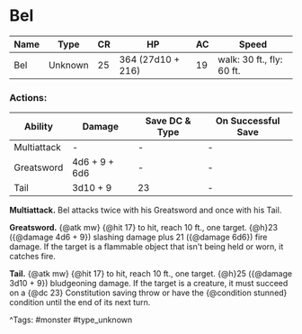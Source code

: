 # Bel

| Name | Type | CR | HP | AC | Speed |
|------|------|----|----|----|-------|
| Bel | Unknown | 25 | 364 (27d10 + 216) | 19 | walk: 30 ft., fly: 60 ft. |

### Actions:

| Ability | Damage | Save DC & Type | On Successful Save |
|---------|--------|----------------|--------------------|
| Multiattack | - | - | - |
| Greatsword | 4d6 + 9 + 6d6 | - | - |
| Tail | 3d10 + 9 | 23 | - |


**Multiattack.** Bel attacks twice with his Greatsword and once with his Tail.

**Greatsword.** {@atk mw} {@hit 17} to hit, reach 10 ft., one target. {@h}23 ({@damage 4d6 + 9}) slashing damage plus 21 ({@damage 6d6}) fire damage. If the target is a flammable object that isn't being held or worn, it catches fire.

**Tail.** {@atk mw} {@hit 17} to hit, reach 10 ft., one target. {@h}25 ({@damage 3d10 + 9}) bludgeoning damage. If the target is a creature, it must succeed on a {@dc 23} Constitution saving throw or have the {@condition stunned} condition until the end of its next turn.

^Tags: #monster #type_unknown